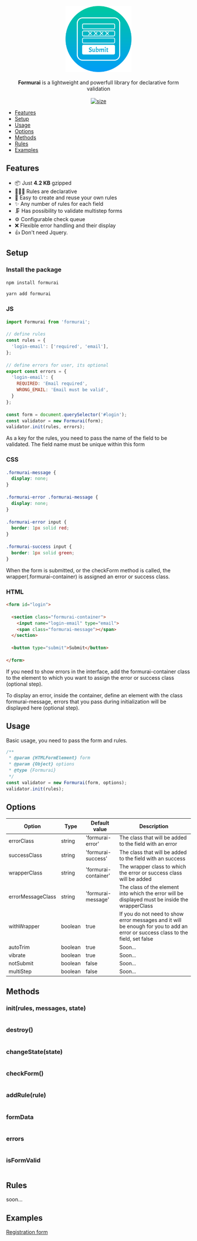 <div align="center">
    <img src="https://raw.githubusercontent.com/Barto-dev/formurai/master/assets/logo.svg" width="180" height="180" alt="Logo" />
</div>
<br>
<div align="center">
<strong>Formurai</strong> is a lightweight and powerfull library for declarative form validation
</div>
<br>

<div align="center">
  <a href="https://bundlephobia.com/package/formurai@0.0.11">
    <img alt="size" src="https://badgen.net/bundlephobia/minzip/formurai@0.1.6" />
  </a>
</div>

- [Features](#Features)
- [Setup](#Setup)
- [Usage](#Usage)
- [Options](#Options)
- [Methods](#Methods)
- [Rules](#Rules)
- [Examples](#Examples)

## Features

- 📦 Just **4.2 KB** gzipped 
- 👩🏻‍💻 Rules are declarative 
- 📜 Easy to create and reuse your own rules
- ✨ Any number of rules for each field
- 🗜 Has possibility to validate multistep forms
- ⚙️ Configurable check queue
- ❌ Flexible error handling and their display
- 👍 Don't need Jquery.

## Setup
### Install the package
```js
npm install formurai
```

```js
yarn add formurai
```

### JS
```js
import Formurai from 'formurai';

// define rules
const rules = {
  'login-email': ['required', 'email'],
};

// define errors for user, its optional
export const errors = {
  'login-email': {
    REQUIRED: 'Email required',
    WRONG_EMAIL: 'Email must be valid',
  }
};

const form = document.querySelector('#login');
const validator = new Formurai(form);
validator.init(rules, errors);
```

As a key for the rules, you need to pass the name of the field to be validated. The field name must be unique within this form

### CSS
```css
.formurai-message {
  display: none;
}

.formurai-error .formurai-message {
  display: none;
}

.formurai-error input {
  border: 1px solid red;
}

.formurai-success input {
  border: 1px solid green;
}
```
When the form is submitted, or the checkForm method is called, the wrapper(.formurai-container) is assigned an error or success class.

### HTML
```html
<form id="login">
  
  <section class="formurai-container">
    <input name="login-email" type="email">
    <span class="formurai-message"></span>
  </section>

  <button type="submit">Submit</button>
  
</form>
```

If you need to show errors in the interface, add the formurai-container class to the element to which you want to assign the error or success class (optional step).

To display an error, inside the container, define an element with the class formurai-message, errors that you pass during initialization will be displayed here (optional step).
## Usage
Basic usage, you need to pass the form and rules.
```js
/**
 * @param {HTMLFormElement} form 
 * @param {Object} options 
 * @type {Formurai}
 */
const validator = new Formurai(form, options);
validator.init(rules);
```

## Options

| Option  | Type | Default value | Description |
| ----- | ----- | ----- | ----- |
| errorClass | string | 'formurai-error' | The class that will be added to the field with an error |
| successClass | string | 'formurai-success' | The class that will be added to the field with an success |
| wrapperClass | string | 'formurai-container' | The wrapper class to which the error or success class will be added |
| errorMessageClass | string | 'formurai-message' | The class of the element into which the error will be displayed must be inside the wrapperClass |
| withWrapper | boolean | true | If you do not need to show error messages and it will be enough for you to add an error or success class to the field, set false |
| autoTrim | boolean | true | Soon... |
| vibrate | boolean | true | Soon... |
| notSubmit | boolean | false | Soon... |
| multiStep | boolean | false | Soon... |


## Methods

### init(rules, messages, state)
```js

```

### destroy()
```js

```
### changeState(state)
```js

```

### checkForm()
```js

```

### addRule(rule)
```js

```
### formData
```js

```

### errors
```js

```

### isFormValid
```js

```

## Rules
soon...

## Examples

[Registration form](https://codesandbox.io/s/shy-sunset-nzb8u?file=/src/index.js)


